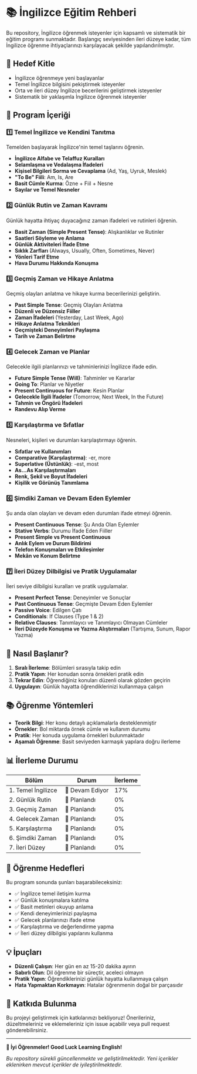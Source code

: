 # 📚 İngilizce Eğitim Rehberi

Bu repository, İngilizce öğrenmek isteyenler için kapsamlı ve sistematik bir eğitim programı sunmaktadır. Başlangıç seviyesinden ileri düzeye kadar, tüm İngilizce öğrenme ihtiyaçlarınızı karşılayacak şekilde yapılandırılmıştır.

## 🎯 Hedef Kitle

- İngilizce öğrenmeye yeni başlayanlar
- Temel İngilizce bilgisini pekiştirmek isteyenler
- Orta ve ileri düzey İngilizce becerilerini geliştirmek isteyenler
- Sistematik bir yaklaşımla İngilizce öğrenmek isteyenler

## 📖 Program İçeriği

### 1️⃣ **Temel İngilizce ve Kendini Tanıtma**
Temelden başlayarak İngilizce'nin temel taşlarını öğrenin.

- **İngilizce Alfabe ve Telaffuz Kuralları**
- **Selamlaşma ve Vedalaşma İfadeleri**
- **Kişisel Bilgileri Sorma ve Cevaplama** (Ad, Yaş, Uyruk, Meslek)
- **"To Be" Fiili**: Am, Is, Are
- **Basit Cümle Kurma**: Özne + Fiil + Nesne
- **Sayılar ve Temel Nesneler**

### 2️⃣ **Günlük Rutin ve Zaman Kavramı**
Günlük hayatta ihtiyaç duyacağınız zaman ifadeleri ve rutinleri öğrenin.

- **Basit Zaman (Simple Present Tense)**: Alışkanlıklar ve Rutinler
- **Saatleri Söyleme ve Anlama**
- **Günlük Aktiviteleri İfade Etme**
- **Sıklık Zarfları** (Always, Usually, Often, Sometimes, Never)
- **Yönleri Tarif Etme**
- **Hava Durumu Hakkında Konuşma**

### 3️⃣ **Geçmiş Zaman ve Hikaye Anlatma**
Geçmiş olayları anlatma ve hikaye kurma becerilerinizi geliştirin.

- **Past Simple Tense**: Geçmiş Olayları Anlatma
- **Düzenli ve Düzensiz Fiiller**
- **Zaman İfadeleri** (Yesterday, Last Week, Ago)
- **Hikaye Anlatma Teknikleri**
- **Geçmişteki Deneyimleri Paylaşma**
- **Tarih ve Zaman Belirtme**

### 4️⃣ **Gelecek Zaman ve Planlar**
Gelecekle ilgili planlarınızı ve tahminlerinizi İngilizce ifade edin.

- **Future Simple Tense (Will)**: Tahminler ve Kararlar
- **Going To**: Planlar ve Niyetler
- **Present Continuous for Future**: Kesin Planlar
- **Gelecekle İlgili İfadeler** (Tomorrow, Next Week, In the Future)
- **Tahmin ve Öngörü İfadeleri**
- **Randevu Alıp Verme**

### 5️⃣ **Karşılaştırma ve Sıfatlar**
Nesneleri, kişileri ve durumları karşılaştırmayı öğrenin.

- **Sıfatlar ve Kullanımları**
- **Comparative (Karşılaştırma)**: -er, more
- **Superlative (Üstünlük)**: -est, most
- **As...As Karşılaştırmaları**
- **Renk, Şekil ve Boyut İfadeleri**
- **Kişilik ve Görünüş Tanımlama**

### 6️⃣ **Şimdiki Zaman ve Devam Eden Eylemler**
Şu anda olan olayları ve devam eden durumları ifade etmeyi öğrenin.

- **Present Continuous Tense**: Şu Anda Olan Eylemler
- **Stative Verbs**: Durumu İfade Eden Fiiller
- **Present Simple vs Present Continuous**
- **Anlık Eylem ve Durum Bildirimi**
- **Telefon Konuşmaları ve Etkileşimler**
- **Mekân ve Konum Belirtme**

### 7️⃣ **İleri Düzey Dilbilgisi ve Pratik Uygulamalar**
İleri seviye dilbilgisi kuralları ve pratik uygulamalar.

- **Present Perfect Tense**: Deneyimler ve Sonuçlar
- **Past Continuous Tense**: Geçmişte Devam Eden Eylemler
- **Passive Voice**: Edilgen Çatı
- **Conditionals**: If Clauses (Type 1 & 2)
- **Relative Clauses**: Tanımlayıcı ve Tanımlayıcı Olmayan Cümleler
- **İleri Düzeyde Konuşma ve Yazma Alıştırmaları** (Tartışma, Sunum, Rapor Yazma)

## 🚀 Nasıl Başlanır?

1. **Sıralı İlerleme**: Bölümleri sırasıyla takip edin
2. **Pratik Yapın**: Her konudan sonra örnekleri pratik edin
3. **Tekrar Edin**: Öğrendiğiniz konuları düzenli olarak gözden geçirin
4. **Uygulayın**: Günlük hayatta öğrendiklerinizi kullanmaya çalışın

## 📚 Öğrenme Yöntemleri

- **Teorik Bilgi**: Her konu detaylı açıklamalarla desteklenmiştir
- **Örnekler**: Bol miktarda örnek cümle ve kullanım durumu
- **Pratik**: Her konuda uygulama örnekleri bulunmaktadır
- **Aşamalı Öğrenme**: Basit seviyeden karmaşık yapılara doğru ilerleme

## 📊 İlerleme Durumu

| Bölüm | Durum | İlerleme |
|-------|-------|----------|
| 1. Temel İngilizce | 🔄 Devam Ediyor | 17% |
| 2. Günlük Rutin | 📝 Planlandı | 0% |
| 3. Geçmiş Zaman | 📝 Planlandı | 0% |
| 4. Gelecek Zaman | 📝 Planlandı | 0% |
| 5. Karşılaştırma | 📝 Planlandı | 0% |
| 6. Şimdiki Zaman | 📝 Planlandı | 0% |
| 7. İleri Düzey | 📝 Planlandı | 0% |

## 🎯 Öğrenme Hedefleri

Bu program sonunda şunları başarabileceksiniz:

- ✅ İngilizce temel iletişim kurma
- ✅ Günlük konuşmalara katılma
- ✅ Basit metinleri okuyup anlama
- ✅ Kendi deneyimlerinizi paylaşma
- ✅ Gelecek planlarınızı ifade etme
- ✅ Karşılaştırma ve değerlendirme yapma
- ✅ İleri düzey dilbilgisi yapılarını kullanma

## 💡 İpuçları

- **Düzenli Çalışın**: Her gün en az 15-20 dakika ayırın
- **Sabırlı Olun**: Dil öğrenme bir süreçtir, aceleci olmayın
- **Pratik Yapın**: Öğrendiklerinizi günlük hayatta kullanmaya çalışın
- **Hata Yapmaktan Korkmayın**: Hatalar öğrenmenin doğal bir parçasıdır

## 📝 Katkıda Bulunma

Bu projeyi geliştirmek için katkılarınızı bekliyoruz! Önerileriniz, düzeltmeleriniz ve eklemeleriniz için issue açabilir veya pull request gönderebilirsiniz.

---

**🌟 İyi Öğrenmeler! Good Luck Learning English!**

*Bu repository sürekli güncellenmekte ve geliştirilmektedir. Yeni içerikler eklenirken mevcut içerikler de iyileştirilmektedir.*
